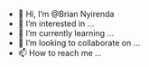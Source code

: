 - 👋 Hi, I’m @Brian Nyirenda
- 👀 I’m interested in ...
- 🌱 I’m currently learning ...
- 💞️ I’m looking to collaborate on ...
- 📫 How to reach me ...

<!---
SIIRBrimzy/SIIRBrimzy is a ✨ special ✨ repository because its `README.md` (this file) appears on your GitHub profile.
You can click the Preview link to take a look at your changes.
--->

